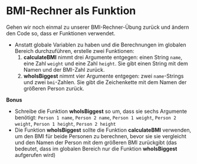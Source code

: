 # BMI-Rechner als Funktion
Gehen wir noch einmal zu unserer BMI-Rechner-Übung zurück und ändern den Code so, dass er Funktionen verwendet.

- Anstatt globale Variablen zu haben und die Berechnungen im globalen Bereich durchzuführen, erstelle zwei Funktionen:
  1. **calculateBMI** nimmt drei Argumente entgegen: einen String `name`, eine Zahl `weight` und eine Zahl `height`. Sie gibt einen String mit dem Namen und der BMI-Zahl zurück.
  2. **whoIsBiggest** nimmt vier Argumente entgegen: zwei `name`-Strings und zwei `bmi`-Zahlen. Sie gibt die Zeichenkette mit dem Namen der größeren Person zurück.

**Bonus**
- Schreibe die Funktion **whoIsBiggest** so um, dass sie sechs Argumente benötigt: `Person 1 name`, `Person 2 name`, `Person 1 weight`, `Person 2 weight`, `Person 1 height`, `Person 2 height`
- Die Funktion **whoIsBiggest** sollte die Funktion **calculateBMI** verwenden, um den BMI für beide Personen zu berechnen, bevor sie sie vergleicht und den Namen der Person mit dem größeren BMI zurückgibt (das bedeutet, dass im globalen Bereich nur die Funktion **whoIsBiggest** aufgerufen wird)
